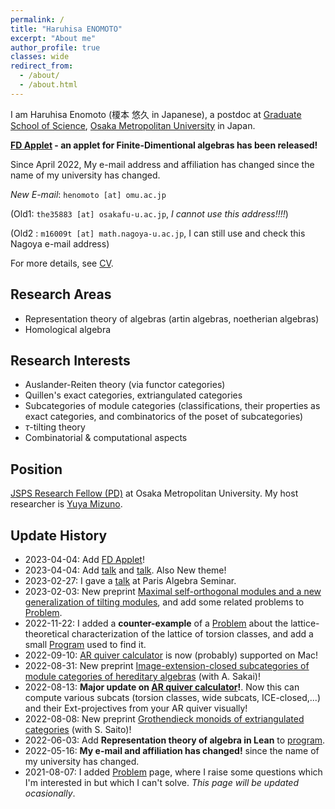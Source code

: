 ```yaml
---
permalink: /
title: "Haruhisa ENOMOTO"
excerpt: "About me"
author_profile: true
classes: wide
redirect_from:
  - /about/
  - /about.html
---
```


I am Haruhisa Enomoto (榎本 悠久 in Japanese), a postdoc at
[Graduate School of Science](https://www.omu.ac.jp/sci/en/),
[Osaka Metropolitan University](https://www.omu.ac.jp/en/) in Japan.

**[FD Applet](/fd-applet/) - an applet for Finite-Dimentional algebras has been released!**

Since April 2022, My e-mail address and affiliation has changed since the name of my university has changed.

_New E-mail_:
`henomoto [at] omu.ac.jp`

(Old1: `the35883 [at] osakafu-u.ac.jp`,
_I cannot use this address!!!!_)

(Old2 : `m16009t [at] math.nagoya-u.ac.jp`,
I can still use and check this Nagoya e-mail address)

For more details, see [CV](/cv/).

## Research Areas

- Representation theory of algebras (artin algebras, noetherian algebras)
- Homological algebra

## Research Interests

- Auslander-Reiten theory (via functor categories)
- Quillen's exact categories, extriangulated categories
- Subcategories of module categories (classifications, their properties as exact categories, and combinatorics of the poset of subcategories)
- $\tau$-tilting theory
- Combinatorial & computational aspects

## Position

[JSPS Research Fellow (PD)](https://www.jsps.go.jp/english/e-pd/) at Osaka Metropolitan University. My host researcher is [Yuya Mizuno](https://researchmap.jp/y-mizuno?lang=en).

## Update History

- 2023-04-04: Add [FD Applet](/fd-applet/)!
- 2023-04-04: Add [talk](/talks/2023-03-23/) and [talk](/talks/2023-03-30/). Also New theme!
- 2023-02-27: I gave a [talk](/talks/2023-02-27/) at Paris Algebra Seminar.
- 2023-02-03: New preprint [Maximal self-orthogonal modules and a new generalization of tilting modules](/papers/mso/), and add some related problems to [Problem](/problems/).
- 2022-11-22: I added a **counter-example** of a [Problem](/problems/) about the lattice-theoretical characterization of the lattice of torsion classes, and add a small [Program](/codes/) used to find it.
- 2022-09-10: [AR quiver calculator](/codes/) is now (probably) supported on Mac!
- 2022-08-31: New preprint [Image-extension-closed subcategories of module categories of hereditary algebras](/papers/ie-closed/) (with A. Sakai)!
- 2022-08-13: **Major update on [AR quiver calculator](/codes/)!**. Now this can compute various subcats (torsion classes, wide subcats, ICE-closed,...) and their Ext-projectives from your AR quiver visually!
- 2022-08-08: New preprint [Grothendieck monoids of extriangulated categories](/papers/et-monoid/) (with S. Saito)!
- 2022-06-03: Add **Representation theory of algebra in Lean** to [program](/codes/).
- 2022-05-16: **My e-mail and affiliation has changed!** since the name of my university has changed.
- 2021-08-07: I added [Problem](/problems/) page, where I raise some questions which I'm interested in but which I can't solve. _This page will be updated ocasionally_.
